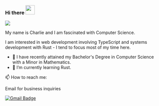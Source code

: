 ### Hi there <img src="https://raw.githubusercontent.com/aemmadi/aemmadi/master/wave.gif" width="30px">

![](https://komarev.com/ghpvc/?username=CM-IV&color=red)

My name is Charlie and I am fascinated with Computer Science.

I am interested in web development involving TypeScript and systems development with Rust - I tend to focus most of my time here.

- 🔭 I have recently attained my Bachelor's Degree in Computer Science with a Minor in Mathematics. 
- 👯 I’m currently learning Rust.

📫 How to reach me:

Email for business inquiries

[![Gmail Badge](https://img.shields.io/badge/-chuck@civdev.xyz-c14438?style=flat-square&logo=Gmail&logoColor=white&link=mailto:chuck@civdev.xyz)](mailto:chuck@civdev.xyz)
